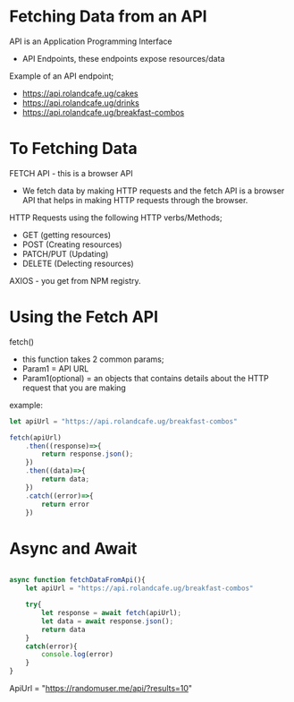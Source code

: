 # Fetching Data from an API

API is an Application Programming Interface
- API Endpoints, these endpoints expose resources/data

Example of an API endpoint;
- https://api.rolandcafe.ug/cakes
- https://api.rolandcafe.ug/drinks
- https://api.rolandcafe.ug/breakfast-combos


# To Fetching Data

FETCH API - this is a browser API
- We fetch data by making HTTP requests and the fetch API is a browser API that helps in making HTTP requests through the browser.

HTTP Requests using the following HTTP verbs/Methods;
- GET (getting resources)
- POST (Creating resources)
- PATCH/PUT (Updating)
- DELETE (Delecting resources)

AXIOS - you get from NPM registry.


# Using the Fetch API

fetch()
- this function takes 2 common params;
- Param1 = API URL
- Param1(optional) = an objects that contains details about the HTTP request that you are making

example:

```js
let apiUrl = "https://api.rolandcafe.ug/breakfast-combos"

fetch(apiUrl)
    .then((response)=>{
        return response.json();
    })
    .then((data)=>{
        return data;
    })
    .catch((error)=>{
        return error 
    })

```

# Async and Await

```js

async function fetchDataFromApi(){
    let apiUrl = "https://api.rolandcafe.ug/breakfast-combos"

    try{
        let response = await fetch(apiUrl);
        let data = await response.json();
        return data
    }
    catch(error){
        console.log(error)
    }
}

```

ApiUrl = "https://randomuser.me/api/?results=10"


